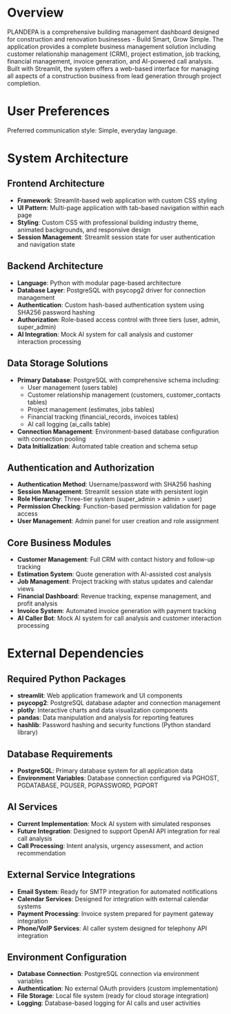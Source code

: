 # Overview

PLANDEPA is a comprehensive building management dashboard designed for construction and renovation businesses - Build Smart, Grow Simple. The application provides a complete business management solution including customer relationship management (CRM), project estimation, job tracking, financial management, invoice generation, and AI-powered call analysis. Built with Streamlit, the system offers a web-based interface for managing all aspects of a construction business from lead generation through project completion.

# User Preferences

Preferred communication style: Simple, everyday language.

# System Architecture

## Frontend Architecture
- **Framework**: Streamlit-based web application with custom CSS styling
- **UI Pattern**: Multi-page application with tab-based navigation within each page
- **Styling**: Custom CSS with professional building industry theme, animated backgrounds, and responsive design
- **Session Management**: Streamlit session state for user authentication and navigation state

## Backend Architecture
- **Language**: Python with modular page-based architecture
- **Database Layer**: PostgreSQL with psycopg2 driver for connection management
- **Authentication**: Custom hash-based authentication system using SHA256 password hashing
- **Authorization**: Role-based access control with three tiers (user, admin, super_admin)
- **AI Integration**: Mock AI system for call analysis and customer interaction processing

## Data Storage Solutions
- **Primary Database**: PostgreSQL with comprehensive schema including:
  - User management (users table)
  - Customer relationship management (customers, customer_contacts tables)
  - Project management (estimates, jobs tables)
  - Financial tracking (financial_records, invoices tables)
  - AI call logging (ai_calls table)
- **Connection Management**: Environment-based database configuration with connection pooling
- **Data Initialization**: Automated table creation and schema setup

## Authentication and Authorization
- **Authentication Method**: Username/password with SHA256 hashing
- **Session Management**: Streamlit session state with persistent login
- **Role Hierarchy**: Three-tier system (super_admin > admin > user)
- **Permission Checking**: Function-based permission validation for page access
- **User Management**: Admin panel for user creation and role assignment

## Core Business Modules
- **Customer Management**: Full CRM with contact history and follow-up tracking
- **Estimation System**: Quote generation with AI-assisted cost analysis
- **Job Management**: Project tracking with status updates and calendar views
- **Financial Dashboard**: Revenue tracking, expense management, and profit analysis
- **Invoice System**: Automated invoice generation with payment tracking
- **AI Caller Bot**: Mock AI system for call analysis and customer interaction processing

# External Dependencies

## Required Python Packages
- **streamlit**: Web application framework and UI components
- **psycopg2**: PostgreSQL database adapter and connection management
- **plotly**: Interactive charts and data visualization components
- **pandas**: Data manipulation and analysis for reporting features
- **hashlib**: Password hashing and security functions (Python standard library)

## Database Requirements
- **PostgreSQL**: Primary database system for all application data
- **Environment Variables**: Database connection configured via PGHOST, PGDATABASE, PGUSER, PGPASSWORD, PGPORT

## AI Services
- **Current Implementation**: Mock AI system with simulated responses
- **Future Integration**: Designed to support OpenAI API integration for real call analysis
- **Call Processing**: Intent analysis, urgency assessment, and action recommendation

## External Service Integrations
- **Email System**: Ready for SMTP integration for automated notifications
- **Calendar Services**: Designed for integration with external calendar systems
- **Payment Processing**: Invoice system prepared for payment gateway integration
- **Phone/VoIP Services**: AI caller system designed for telephony API integration

## Environment Configuration
- **Database Connection**: PostgreSQL connection via environment variables
- **Authentication**: No external OAuth providers (custom implementation)
- **File Storage**: Local file system (ready for cloud storage integration)
- **Logging**: Database-based logging for AI calls and user activities